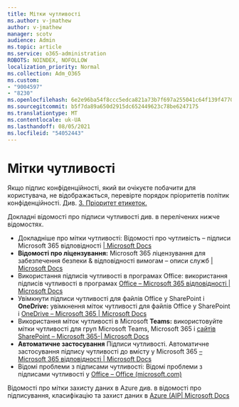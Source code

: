 ```yaml
---
title: Мітки чутливості
ms.author: v-jmathew
author: v-jmathew
manager: scotv
audience: Admin
ms.topic: article
ms.service: o365-administration
ROBOTS: NOINDEX, NOFOLLOW
localization_priority: Normal
ms.collection: Adm_O365
ms.custom:
- "9004597"
- "8230"
ms.openlocfilehash: 6e2e96ba54f8ccc5edca821a73b7f697a255041c64f139f47702f637dd6dbb2a
ms.sourcegitcommit: b5f7da89a650d2915dc652449623c78be6247175
ms.translationtype: MT
ms.contentlocale: uk-UA
ms.lasthandoff: 08/05/2021
ms.locfileid: "54052443"
---
```

# <a name="sensitivity-labels"></a>Мітки чутливості

Якщо підпис конфіденційності, який ви очікуєте побачити для користувача, не відображається, перевірте порядок пріоритетів політик конфіденційності. Див. [3. Пріоритет етикеток.](https://docs.microsoft.com/microsoft-365/compliance/sensitivity-labels)

Докладні відомості про підписи чутливості див. в перелічених нижче відомостях.

- Докладніше про мітки чутливості: Відомості про чутливість – підписи Microsoft 365 відповідності [| Microsoft Docs](https://docs.microsoft.com/microsoft-365/compliance/sensitivity-labels)
- **Відомості про ліцензування:** Microsoft 365 ліцензування для забезпечення безпеки & відповідності вимогам – описи служб [| Microsoft Docs](https://docs.microsoft.com/office365/servicedescriptions/microsoft-365-service-descriptions/microsoft-365-tenantlevel-services-licensing-guidance/microsoft-365-security-compliance-licensing-guidance#information-protection)
- Використання підписів чутливості в програмах Office: використання підписів чутливості в програмах [Office – Microsoft 365 відповідності | Microsoft Docs](https://docs.microsoft.com/microsoft-365/compliance/sensitivity-labels-office-apps)
- Увімкнути підписи чутливості для файлів Office у SharePoint і **OneDrive:** увімкнення міток чутливості для файлів Office у SharePoint і [OneDrive – Microsoft 365 | Microsoft Docs](https://docs.microsoft.com/microsoft-365/compliance/sensitivity-labels-sharepoint-onedrive-files)
- Використання міток чутливості в Microsoft **Teams:** використовуйте мітки чутливості для груп Microsoft Teams, Microsoft 365 і [сайтів SharePoint – Microsoft 365-| Microsoft Docs](https://docs.microsoft.com/microsoft-365/compliance/sensitivity-labels-teams-groups-sites)
- **Автоматичне застосування** Підписи чутливості. Автоматичне застосування підпису чутливості до вмісту у Microsoft 365 [– Microsoft 365 відповідності | Microsoft Docs](https://docs.microsoft.com/microsoft-365/compliance/apply-sensitivity-label-automatically)
- Відомі проблеми з підписами чутливості: Відомі проблеми з підписами чутливості у [Office – Office (microsoft.com)](https://support.microsoft.com/office/known-issues-with-sensitivity-labels-in-office-b169d687-2bbd-4e21-a440-7da1b2743edc)

Відомості про мітки захисту даних в Azure див. в відомості про підписування, класифікацію та захист даних в [Azure (AIP| Microsoft Docs](https://docs.microsoft.com/azure/information-protection/aip-classification-and-protection)
